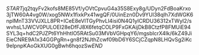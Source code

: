 $START$jq2tqyFv2kofs8ME85Vf/yOVtCpvuG4a35S8Exy8g/UDyn2FdBoaKrxo3jTW60A4vg0W/xog5NWx1fixkPx41wgQF/0UinEzn0Dv9YUl38qIh7XdWGK6npIMnT33VVJXLL8PR+ICeE8eVlTGyPhvLl4isi0N4Q1yICRDU36312xTWyI2/swvhsL1JWCV0PULOEI28eDfFJ8X6fetqCOLP9FxGKAijDkB8CtzfP8FMUiE94SYL3q+hdC2PJZPt6YhHhtIO5RAtSu03MVbVGHpqY6/mgsbIcrX4Ik/6kZ49JiEieCNRE9A1x34GGPgRn+gn8f2NJthZcwf09bD6Y6SCjCZqpN8LHQvSg2iKc9eIpnpKAoGkXUG0gBwh6hqozSw$END$